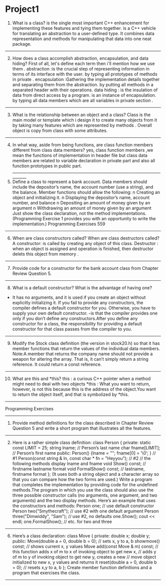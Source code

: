 # Project1
1. What is a class?
is the single most important C++ enhancement for implementing these features
and tying them together. is a C++ vehicle for translating an abstraction to a user-defined type. It combines data representation and methods for manipulating that data into one neat package.
______________________________________________________________________________

2. How does a class accomplish abstraction, encapsulation, and data hiding?
First of all, let's define each term then i'll mention how we use them . 
abstraction :is the crucial step of representing information in terms of its interface with the user.
by typing all prototypes of methods in private .
encapsulation :Gathering the implementation details together and separating them from the abstraction. by putting all methods in a separated header with their operations.
data hiding : is the insulation of data from direct access by a program. is an
instance of encapsulation. by typing all data members which are all variables in private section .
_______________________________________________________________________________
3. What is the relationship between an object and a class?
Class is the main model or template which i design it to create many objects from it by taking many features which are represented by methods . Overall object is copy from class with some attributes.
_____________________________________________________________________________
4. In what way, aside from being functions, are class function members different from class data members?
yes, class function members ,we mean the functions of implementation in header file but class data members are related to variable declaration in private part and also all function prototypes in public part.  __________________________________________________________________________________
5. Define a class to represent a bank account. Data members should include the
depositor’s name, the account number (use a string), and the balance. Member functions should allow the following:
n Creating an object and initializing it.
n Displaying the depositor’s name, account number, and balance
n Depositing an amount of money given by an argument
n Withdrawing an amount of money given by an argument
Just show the class declaration, not the method implementations. (Programming
Exercise 1 provides you with an opportunity to write the implementation.)
Programming Exercises 559
_________________________________________________________________________________
6. When are class constructors called? When are class destructors called?
A constructor: is called by creating any object of this class.
Destructor : when an object is assigned and operation is finished, then destructor delets this object from memory . 
__________________________________________________________________________________
7. Provide code for a constructor for the bank account class from Chapter Review
Question 5.
_________________________________________________________________________
8. What is a default constructor? What is the advantage of having one?
- It has no arguments, and it is used if you create an object without
explicitly initializing it. If you fail to provide any constructors, the compiler defines a
default constructor for you. Otherwise, you have to supply your own default constructor.
-is that the compiler provides one only if you
don’t define any constructors.After you define any constructor for a class, the responsibility
for providing a default constructor for that class passes from the compiler to you.
_____________________________________________________________________________
9. Modify the Stock class definition (the version in stock20.h) so that it has member functions that return the values of the individual data members. 
Note:A member that returns the company name should not provide a weapon for altering the array.
That is, it can’t simply return a string reference. It could return a const reference.
________________________________________________________________________________
10. What are this and *this?
this : a curious C++ pointer when a method might need to deal with two objects
*this : What you want to return, however, is not this because this is the address of the object.You want to return the object itself, and that is symbolized by *this.
______________________________________________________________________________
Programming Exercises
______________________
1. Provide method definitions for the class described in Chapter Review Question 5
and write a short program that illustrates all the features.
________________________________________________________________________________
2. Here is a rather simple class definition:
class Person {
private:
static const LIMIT = 25;
string lname; // Person’s last name
char fname[LIMIT]; // Person’s first name
public:
Person() {lname = ""; fname[0] = ‘\0’; } // #1
Person(const string & ln, const char * fn = "Heyyou"); // #2
// the following methods display lname and fname
void Show() const; // firstname lastname format
void FormalShow() const; // lastname, firstname format
};
(It uses both a string object and a character array so that you can compare how
the two forms are used.) Write a program that completes the implementation by
providing code for the undefined methods.The program in which you use the class
should also use the three possible constructor calls (no arguments, one argument,
and two arguments) and the two display methods. Here’s an example that uses the
constructors and methods:
Person one; // use default constructor
Person two("Smythecraft"); // use #2 with one default argument
Person three("Dimwiddy", "Sam"); // use #2, no defaults
one.Show();
cout << endl;
one.FormalShow();
// etc. for two and three
___________________________________________________________________________________
6. Here’s a class declaration:
class Move
{
private:
double x;
double y;
public:
Move(double a = 0, double b = 0); // sets x, y to a, b
showmove() const; // shows current x, y values
Move add(const Move & m) const;
// this function adds x of m to x of invoking object to get new x,
// adds y of m to y of invoking object to get new y, creates a new
// move object initialized to new x, y values and returns it
reset(double a = 0, double b = 0); // resets x,y to a, b
};
Create member function definitions and a program that exercises the class.
_________________________________________________
